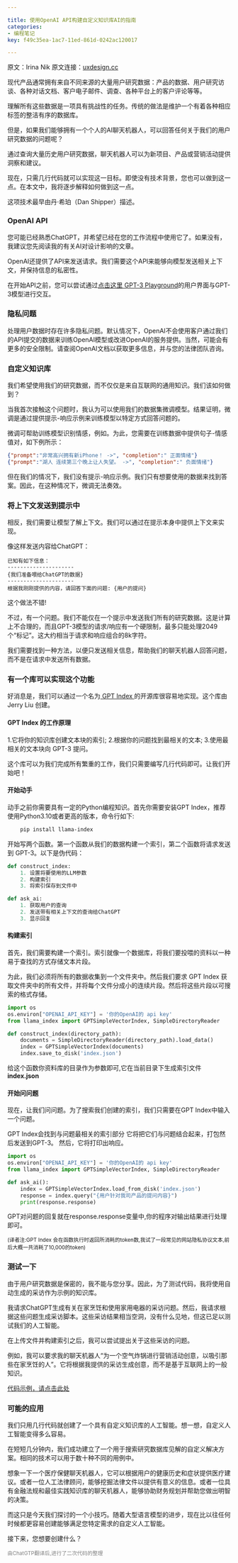 ```yaml
---

title: 使用OpenAI API构建自定义知识库AI的指南
categories:
- 编程笔记
key: f49c35ea-1ac7-11ed-861d-0242ac120017

---
```


原文：Irina Nik
原文连接：[uxdesign.cc](https://uxdesign.cc/i-built-an-ai-that-answers-questions-based-on-my-user-research-data-7207b052e21c)

现代产品通常拥有来自不同来源的大量用户研究数据：产品的数据、用户研究访谈、各种对话文档、客户电子邮件、调查、各种平台上的客户评论等等。

理解所有这些数据是一项具有挑战性的任务。传统的做法是维护一个有着各种相应标签的整洁有序的数据库。

但是，如果我们能够拥有一个个人的AI聊天机器人，可以回答任何关于我们的用户研究数据的问题呢？

通过查询大量历史用户研究数据，聊天机器人可以为新项目、产品或营销活动提供洞察和建议。

现在，只需几行代码就可以实现这一目标。即使没有技术背景，您也可以做到这一点。在本文中，我将逐步解释如何做到这一点。

这项技术最早由丹·希珀（Dan Shipper）描述。

### OpenAI API 

您可能已经熟悉ChatGPT，并希望已经在您的工作流程中使用它了。如果没有，我建议您先阅读我的有关AI对设计影响的文章。

OpenAI还提供了API来发送请求。我们需要这个API来能够向模型发送相关上下文，并保持信息的私密性。

在开始API之前，您可以尝试通过[点击这里 GPT-3 Playground](https://platform.openai.com/playground?model=text-davinci-003)的用户界面与GPT-3模型进行交互。

### 隐私问题 

处理用户数据时存在许多隐私问题。默认情况下，OpenAI不会使用客户通过我们的API提交的数据来训练OpenAI模型或改进OpenAI的服务提供。当然，可能会有更多的安全限制。请查阅OpenAI文档以获取更多信息，并与您的法律团队咨询。

### 自定义知识库 

我们希望使用我们的研究数据，而不仅仅是来自互联网的通用知识。我们该如何做到？

当我首次接触这个问题时，我认为可以使用我们的数据集微调模型。结果证明，微调是通过提供提示-响应示例来训练模型以特定方式回答问题的。

微调可帮助训练模型识别情感，例如。为此，您需要在训练数据中提供句子-情感值对，如下例所示：

```json
{"prompt":"非常高兴拥有新iPhone！ ->", "completion":" 正面情绪"}  
{"prompt":"湖人 连续第三个晚上让人失望。 ->", "completion":" 负面情绪"}
```

但在我们的情况下，我们没有提示-响应示例。我们只有想要使用的数据来找到答案。因此，在这种情况下，微调无法奏效。

### 将上下文发送到提示中 

相反，我们需要让模型了解上下文。我们可以通过在提示本身中提供上下文来实现。

像这样发送内容给ChatGPT：
```text
已知有如下信息： 
---------------------  
{我们准备喂给ChatGPT的数据}  
---------------------  
根据我刚刚提供的内容，请回答下面的问题: {用户的提问}
```

这个做法不错!

不过，有一个问题。我们不能仅在一个提示中发送我们所有的研究数据。这是计算上不合理的，而且GPT-3模型的请求/响应有一个硬限制，最多只能处理2049个“标记”。这大约相当于请求和响应组合的8k字符。

我们需要找到一种方法，以便只发送相关信息，帮助我们的聊天机器人回答问题，而不是在请求中发送所有数据。

### 有一个库可以实现这个功能 

好消息是，我们可以通过一个名为[ GPT Index ](https://gpt-index.readthedocs.io/en/latest/)的开源库很容易地实现。这个库由 Jerry Liu 创建。

#### GPT Index 的工作原理

1.它将你的知识库创建文本块的索引; 
2.根据你的问题找到最相关的文本; 
3.使用最相关的文本块向 GPT-3 提问。

这个库可以为我们完成所有繁重的工作，我们只需要编写几行代码即可。让我们开始吧！

#### 开始动手

动手之前你需要具有一定的Python编程知识。首先你需要安装GPT Index，推荐使用Python3.10或者更高的版本，命令行如下:

```bash
	pip install llama-index
```

开始写两个函数。第一个函数从我们的数据构建一个索引，第二个函数将请求发送到 GPT-3。以下是伪代码：

```python
def construct_index: 
	1. 设置将要使用的LLM参数 
	2. 构建索引 
	3. 将索引保存到文件中

def ask_ai: 
	1. 获取用户的查询
	2. 发送带有相关上下文的查询给ChatGPT 
	3. 显示回复
```

#### 构建索引

首先，我们需要构建一个索引。索引就像一个数据库，将我们要投喂的资料以一种易于查找的方式存储文本片段。

为此，我们必须将所有的数据收集到一个文件夹中。然后我们要求 GPT Index 获取文件夹中的所有文件，并将每个文件分成小的连续片段。然后将这些片段以可搜索的格式存储。


```python
import os
os.environ["OPENAI_API_KEY"] = '你的OpenAI的 api key'
from llama_index import GPTSimpleVectorIndex, SimpleDirectoryReader

def construct_index(directory_path):  
	documents = SimpleDirectoryReader(directory_path).load_data()
	index = GPTSimpleVectorIndex(documents)
	index.save_to_disk('index.json') 
```
给这个函数你资料库的目录作为参数即可,它在当前目录下生成索引文件<b>index.json</b>

#### 开始问问题

现在，让我们问问题。为了搜索我们创建的索引，我们只需要在GPT Index中输入一个问题。

GPT Index会找到与问题最相关的索引部分 它将把它们与问题结合起来，打包然后发送到GPT-3。 然后，它将打印出响应。

```python
import os
os.environ["OPENAI_API_KEY"] = '你的OpenAI的 api key'
from llama_index import GPTSimpleVectorIndex, SimpleDirectoryReader

def ask_ai():  
	index = GPTSimpleVectorIndex.load_from_disk('index.json')
	response = index.query("{用户针对我司产品的提问内容}")
	print(response.response)
```
GPT对问题的回复就在response.response变量中,你的程序对输出结果进行处理即可。

<small>(译者注:GPT Index 会在函数执行时返回所消耗的token数,我试了一段常见的网站隐私协议文本,前后大概一共消耗了10,000的token)</small>

### 测试一下  

由于用户研究数据是保密的，我不能与您分享。因此，为了测试代码，我将使用自动生成的采访作为示例的知识库。

我请求ChatGPT生成有关在家烹饪和使用家用电器的采访问题。然后，我请求根据这些问题生成采访脚本。这些采访结果相当空洞，没有什么见地，但这已足以测试我们的人工智能。

在上传文件并构建索引之后，我可以尝试提出关于这些采访的问题。

例如，我可以要求我的聊天机器人“为一个空气炸锅进行营销活动创意，以吸引那些在家烹饪的人”。它将根据我提供的采访生成创意，而不是基于互联网上的一般知识。

[代码示例，请点击此处](https://colab.research.google.com/drive/1PQXcM_jhN6QJ7uTkxvNbxoI54r03uSr3?usp=sharing)


### 可能的应用 

我们只用几行代码就创建了一个具有自定义知识库的人工智能。想一想，自定义人工智能变得多么容易。

在短短几分钟内，我们成功建立了一个用于搜索研究数据库见解的自定义解决方案。相同的技术可以用于数十种不同的用例中。

想象一下一个医疗保健聊天机器人，它可以根据用户的健康历史和症状提供医疗建议。或者一位人工法律顾问，能够挖掘法律文件以提供有意义的信息。或者一位具有金融法规和最佳实践知识库的聊天机器人，能够协助财务规划并帮助您做出明智的决策。

而这只是今天我们探讨的一个小技巧。随着大型语言模型的进步，现在比以往任何时候都更容易创建能够满足您特定需求的自定义人工智能。

接下来，您想要创建什么？

<small style="color:gray">由ChatGTP翻译后,进行了二次代码的整理</small>